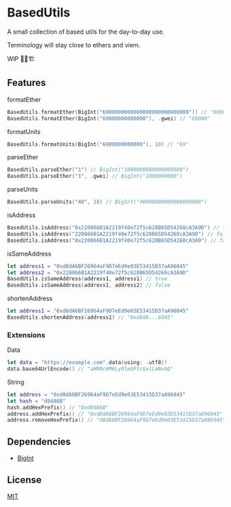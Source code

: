 # BasedUtils

A small collection of based utils for the day-to-day use.

Terminology will stay close to ethers and viem.

WIP 🚧👷🏗️

## Features

formatEther

```swift
BasedUtils.formatEther(BigInt("6900000000000000000000000000")) // "6900000000"
BasedUtils.formatEther(BigInt("69000000000000"), .gwei) // "69000"
```

formatUnits

```swift
BasedUtils.formatUnits(BigInt("6900000000000"), 10) // "69"
```

parseEther

```swift
BasedUtils.parseEther("1") // BigInt("1000000000000000000")
BasedUtils.parseEther("1", .gwei) // BigInt("1000000000")
```

parseUnits

```swift
BasedUtils.parseUnits("40", 18) // BigInt("40000000000000000000")
```

isAddress

```swift
BasedUtils.isAddress("0x220866B1A2219f40e72f5c628B65D54268cA3A9D") // true
BasedUtils.isAddress("220866B1A2219f40e72f5c628B65D54268cA3A9D") // false
BasedUtils.isAddress("0x220866B1A2219f40e72f5c628B65D54268cA3A9") // false
```

isSameAddress

```swift
let address1 = "0xd8dA6BF26964aF9D7eEd9e03E53415D37aA96045"
let address2 = "0x220866B1A2219f40e72f5c628B65D54268cA3A9D"
BasedUtils.isSameAddress(address1, address1) // true
BasedUtils.isSameAddress(address1, address2) // false
```

shortenAddress

```swift
let address1 = "0xd8dA6BF26964aF9D7eEd9e03E53415D37aA96045"
BasedUtils.shortenAddress(address1) // "0xd8dA...6045"
```

### Extensions

Data

```swift
let data = "https://example.com".data(using: .utf8)!
data.base64UrlEncode() // "aHR0cHM6Ly9leGFtcGxlLmNvbQ"
```

String

```swift
let address = "0xd8dA6BF26964aF9D7eEd9e03E53415D37aA96045"
let hash = "d8dA6B"
hash.addHexPrefix() // "0xd8dA6B"
address.addHexPrefix() // "0xd8dA6BF26964aF9D7eEd9e03E53415D37aA96045" (only adds if it doesn't exist)
address.removeHexPrefix() // "d8dA6BF26964aF9D7eEd9e03E53415D37aA96045"
```

## Dependencies

- [BigInt](https://github.com/attaswift/BigInt)

## License

[MIT](./LICENSE)

